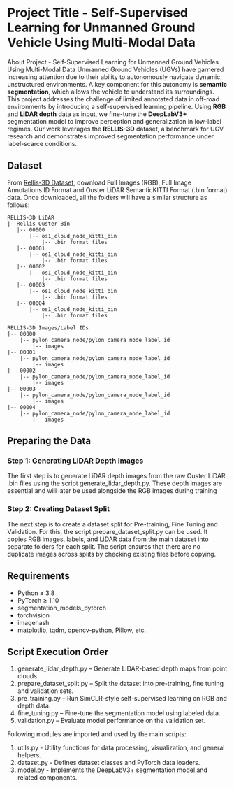 # Project Title - Self-Supervised Learning for Unmanned Ground Vehicle Using Multi-Modal Data

About Project - Self-Supervised Learning for Unmanned Ground Vehicles Using Multi-Modal Data Unmanned Ground Vehicles (UGVs) have garnered increasing attention due to their
ability to autonomously navigate dynamic, unstructured environments. A key component for this autonomy is **semantic segmentation**, which allows the vehicle to understand its
surroundings.
This project addresses the challenge of limited annotated data in off-road environments by introducing a self-supervised learning pipeline. Using **RGB** and **LiDAR depth**
data as input, we fine-tune the **DeepLabV3+** segmentation model to improve perception and generalization in low-label regimes.
Our work leverages the **RELLIS-3D** dataset, a benchmark for UGV research and demonstrates improved segmentation performance under label-scarce conditions.

## Dataset
From [Rellis-3D Dataset](https://github.com/unmannedlab/RELLIS-3D), download Full Images (RGB), Full Image Annotations ID Format and Ouster LiDAR SemanticKITTI Format (.bin format) data. Once downloaded, all the folders will have a similar structure as follows:

```
RELLIS-3D LiDAR
|--Rellis Ouster Bin
   |-- 00000
       |-- os1_cloud_node_kitti_bin
           |-- .bin format files
   |-- 00001
       |-- os1_cloud_node_kitti_bin
           |-- .bin format files
   |-- 00002
       |-- os1_cloud_node_kitti_bin
           |-- .bin format files
   |-- 00003
       |-- os1_cloud_node_kitti_bin
           |-- .bin format files
   |-- 00004
       |-- os1_cloud_node_kitti_bin
           |-- .bin format files

RELLIS-3D Images/Label IDs
|-- 00000
    |-- pylon_camera_node/pylon_camera_node_label_id
        |-- images
|-- 00001
    |-- pylon_camera_node/pylon_camera_node_label_id
        |-- images
|-- 00002
    |-- pylon_camera_node/pylon_camera_node_label_id
        |-- images
|-- 00003
    |-- pylon_camera_node/pylon_camera_node_label_id
        |-- images
|-- 00004
    |-- pylon_camera_node/pylon_camera_node_label_id
        |-- images        
```

## Preparing the Data
### Step 1: Generating LiDAR Depth Images
The first step is to generate LiDAR depth images from the raw Ouster LiDAR .bin files using the script generate_lidar_depth.py. These depth images are essential and will later be used alongside the RGB images during training

### Step 2: Creating Dataset Split
The next step is to create a dataset split for Pre-training, Fine Tuning and Validation. For this, the script prepare_dataset_split.py can be used. It copies RGB images, labels, and LiDAR data from the main dataset into separate folders for each split. The script ensures that there are no duplicate images across splits by checking existing files before copying.

## Requirements
* Python ≥ 3.8
* PyTorch ≥ 1.10
* segmentation_models_pytorch
* torchvision
* imagehash
* matplotlib, tqdm, opencv-python, Pillow, etc.

## Script Execution Order
1. generate_lidar_depth.py – Generate LiDAR-based depth maps from point clouds.
2. prepare_dataset_split.py – Split the dataset into pre-training, fine tuning and validation sets.
3. pre_training.py – Run SimCLR-style self-supervised learning on RGB and depth data.
4. fine_tuning.py – Fine-tune the segmentation model using labeled data.
5. validation.py – Evaluate model performance on the validation set.

Following modules are imported and used by the main scripts:
1. utils.py - Utility functions for data processing, visualization, and general helpers.
2. dataset.py - Defines dataset classes and PyTorch data loaders.
3. model.py - Implements the DeepLabV3+ segmentation model and related components.
